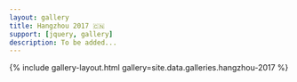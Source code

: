 ```yaml
---
layout: gallery
title: Hangzhou 2017 🇨🇳
support: [jquery, gallery]
description: To be added...
---
```


{% include gallery-layout.html gallery=site.data.galleries.hangzhou-2017 %}